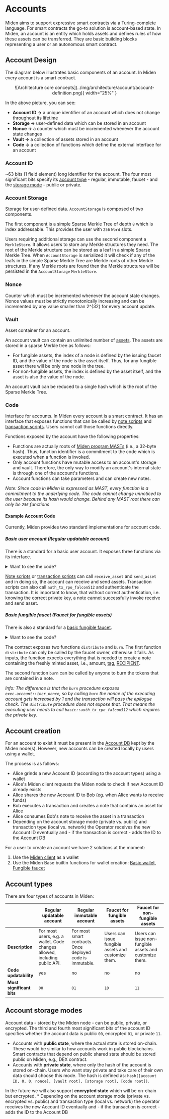 # Accounts
Miden aims to support expressive smart contracts via a Turing-complete language. For smart contracts the go-to solution is account-based state. In Miden, an account is an entity which holds assets and defines rules of how these assets can be transferred. They are basic building blocks representing a user or an autonomous smart contract.

## Account Design
The diagram below illustrates basic components of an account. In Miden every account is a smart contract.

<center>
![Architecture core concepts](../img/architecture/account/account-definition.png){ width="25%" }
</center>

In the above picture, you can see:

* **Account ID &rarr;** a unique identifier of an account which does not change throughout its lifetime
* **Storage &rarr;** user-defined data which can be stored in an account
* **Nonce &rarr;** a counter which must be incremented whenever the account state changes
* **Vault &rarr;** a collection of assets stored in an account
* **Code &rarr;** a collection of functions which define the external interface for an account

### Account ID
~63 bits (1 field element) long identifier for the account. The four most significant bits specify its [account type](https://0xpolygonmiden.github.io/miden-base/architecture/accounts.html#account-types) - regular, immutable, faucet - and the [storage mode](https://0xpolygonmiden.github.io/miden-base/architecture/accounts.html#account-storage-modes) - public or private.

### Account Storage
Storage for user-defined data. `AccountStorage` is composed of two components.

The first component is a simple Sparse Merkle Tree of depth `8` which is index addressable. This provides the user with `256` `Word` slots.

Users requiring additional storage can use the second component a `MerkleStore`. It allows users to store any Merkle structures they need. The root of the Merkle structure can be stored as a leaf in a simple Sparse Merkle Tree. When `AccountStorage` is serialized it will check if any of the leafs in the simple Sparse Merkle Tree are Merkle roots of other Merkle structures. If any Merkle roots are found then the Merkle structures will be persisted in the `AccountStorage` `MerkleStore`.

### Nonce
Counter which must be incremented whenever the account state changes. Nonce values must be strictly monotonically increasing and can be incremented by any value smaller than 2^{32} for every account update.

### Vault
Asset container for an account.

An account vault can contain an unlimited number of [assets](https://0xpolygonmiden.github.io/miden-base/architecture/assets.html). The assets are stored in a sparse
Merkle tree as follows:

* For fungible assets, the index of a node is defined by the issuing faucet ID, and the value
  of the node is the asset itself. Thus, for any fungible asset there will be only one node
  in the tree.
* For non-fungible assets, the index is defined by the asset itself, and the asset is also
  the value of the node.

An account vault can be reduced to a single hash which is the root of the Sparse Merkle Tree.

### Code
Interface for accounts. In Miden every account is a smart contract. It has an interface that exposes functions that can be called by [note scripts](https://0xpolygonmiden.github.io/miden-base/architecture/notes.html#note-scripts) and [transaction scripts](https://0xpolygonmiden.github.io/miden-base/transactions/transaction-kernel.html#the-transaction-script-processing). Users cannot call those functions directly.

Functions exposed by the account have the following properties:

* Functions are actually roots of [Miden program MASTs](https://0xpolygonmiden.github.io/miden-vm/user_docs/assembly/main.html) (i.e., a 32-byte hash). Thus, function identifier is a commitment to the code which is executed when a function is invoked.
* Only account functions have mutable access to an account's storage and vault. Therefore, the only way to modify an account's internal state is through one of the account's functions.
* Account functions can take parameters and can create new notes.

*Note: Since code in Miden is expressed as MAST, every function is a commitment to the underlying code. The code cannot change unnoticed to the user because its hash would change. Behind any MAST root there can only be `256` functions*

#### Example Account Code
Currently, Miden provides two standard implementations for account code.

##### Basic user account (Regular updatable account)
There is a standard for a basic user account. It exposes three functions via its interface.
<details>
  <summary>Want to see the code?</summary>

  ```
    use.miden::contracts::wallets::basic->basic_wallet
    use.miden::contracts::auth::basic

    export.basic_wallet::receive_asset
    export.basic_wallet::send_asset
    export.basic::auth_tx_rpo_falcon512
  ```
</details>

[Note scripts](https://0xpolygonmiden.github.io/miden-base/architecture/notes.html#note-scripts) or [transaction scripts](https://0xpolygonmiden.github.io/miden-base/transactions/transaction-kernel.html#the-transaction-script-processing) can call `receive_asset` and `send_asset` and in doing so, the account can receive and send assets. Transaction scripts can also call `auth_tx_rpo_falcon512` and authenticate the transaction. It is important to know, that without correct authentication, i.e. knowing the correct private key, a note cannot successfully invoke receive and send asset.

##### Basic fungible faucet (Faucet for fungible assets)
There is also a standard for a [basic fungible faucet](https://github.com/0xPolygonMiden/miden-base/blob/main/miden-lib/asm/miden/contracts/faucets/basic_fungible.masm).

<details>
  <summary>Want to see the code?</summary>

  ```
  #! Distributes freshly minted fungible assets to the provided recipient.
  #!
  #! ...
  export.distribute
      # get max supply of this faucet. We assume it is stored at pos 3 of slot 1
      push.METADATA_SLOT exec.account::get_item drop drop drop
      # => [max_supply, amount, tag, RECIPIENT, ...]

      # get total issuance of this faucet so far and add amount to be minted
      exec.faucet::get_total_issuance
      # => [total_issuance, max_supply, amount, tag, RECIPIENT, ...]

      # compute maximum amount that can be minted, max_mint_amount = max_supply - total_issuance
      sub
      # => [max_supply - total_issuance, amount, tag, RECIPIENT, ...]

      # check that amount =< max_supply - total_issuance, fails if otherwise
      dup.1 gte assert
      # => [asset, tag, RECIPIENT, ...]

      # creating the asset
      exec.asset::create_fungible_asset
      # => [ASSET, tag, RECIPIENT, ...]

      # mint the asset; this is needed to satisfy asset preservation logic.
      exec.faucet::mint
      # => [ASSET, tag, RECIPIENT, ...]

      # create a note containing the asset
      exec.tx::create_note
      # => [note_ptr, ZERO, ZERO, ...]
  end

  #! Burns fungible assets.
  #!
  #! ...
  export.burn
      # burning the asset
      exec.faucet::burn
      # => [ASSET]

      # increments the nonce (anyone should be able to call that function)
      push.1 exec.account::incr_nonce

      # clear the stack
      padw swapw dropw
      # => [...]
  end
  ```
</details>

The contract exposes two functions `distribute` and `burn`. The first function `distribute` can only be called by the faucet owner, otherwise it fails. As inputs, the function expects everything that is needed to create a note containing the freshly minted asset, i.e., amount, [tag](https://0xpolygonmiden.github.io/miden-base/architecture/notes.html#note-metadata), [RECIPIENT](https://0xpolygonmiden.github.io/miden-base/architecture/notes.html#note-recipient).

The second function `burn` can be called by anyone to burn the tokens that are contained in a note.

*Info: The difference is that the `burn` procedure exposes `exec.account::incr_nonce`, so by calling `burn` the nonce of the executing account gets increased by 1 and the transaction will pass the epilogue check. The `distribute` procedure does not expose that. That means the executing user needs to call `basic::auth_tx_rpo_falcon512` which requires the private key.*

## Account creation
For an account to exist it must be present in the [Account DB](https://0xpolygonmiden.github.io/miden-base/architecture/state.html#account-database) kept by the Miden node(s). However, new accounts can be created locally by users using a wallet.

The process is as follows:

* Alice grinds a new Account ID (according to the account types) using a wallet
* Alice's Miden client requests the Miden node to check if new Account ID already exists
* Alice shares the new Account ID to Bob (eg. when Alice wants to receive funds)
* Bob executes a transaction and creates a note that contains an asset for Alice
* Alice consumes Bob's note to receive the asset in a transaction
* Depending on the account storage mode (private vs. public) and transaction type (local vs. network) the Operator receives the new Account ID eventually and - if the transaction is correct - adds the ID to the Account DB

For a user to create an account we have 2 solutions at the moment:

1. Use the [Miden client](https://github.com/0xPolygonMiden/miden-client/tree/main) as a wallet
2. Use the Miden Base builtin functions for wallet creation: [Basic wallet](https://github.com/0xPolygonMiden/miden-base/blob/4e6909bbaf65e77d7fa0333e4664be81a2f65eda/miden-lib/src/accounts/wallets/mod.rs#L15), [Fungible faucet](https://github.com/0xPolygonMiden/miden-base/blob/4e6909bbaf65e77d7fa0333e4664be81a2f65eda/miden-lib/src/accounts/faucets/mod.rs#L11)

## Account types
There are four types of accounts in Miden:

| | Regular updatable account | Regular immutable account | Faucet for fungible assets | Faucet for non-fungible assets |
|---|---|---|---|---|
| **Description** | For most users, e.g. a wallet. Code changes allowed, including public API. | For most smart contracts. Once deployed code is immutable. | Users can issue fungible assets and customize them. | Users can issue non-fungible assets and customize them. |
| **Code updatability** | yes | no | no | no |
| **Most significant bits** | `00` | `01` | `10` | `11` |

## Account storage modes
Account data - stored by the Miden node - can be public, private, or encrypted. The third and fourth most significant bits of the account ID specifies whether the account data is public `00`, encrypted `01`, or private `11`.

* Accounts with **public state**, where the actual state is stored on-chain. These would be similar to how accounts work in public blockchains. Smart contracts that depend on public shared state should be stored public on Miden, e.g., DEX contract.
* Accounts with **private state**, where only the hash of the account is stored on-chain. Users who want stay private and take care of their own data should choose this mode. The hash is defined as: `hash([account ID, 0, 0, nonce], [vault root], [storage root], [code root])`.

In the future we will also support **encrypted state** which will be on-chain but encrypted. * Depending on the account storage mode (private vs. encrypted vs. public) and transaction type (local vs. network) the operator receives the new Account ID eventually and - if the transaction is correct - adds the ID to the Account DB
